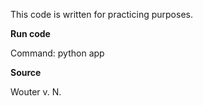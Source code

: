 This code is written for practicing purposes.

**Run code**

Command: python app

**Source**

Wouter v. N.